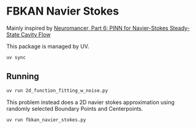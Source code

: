 # FBKAN Navier Stokes
Mainly inspired by [Neuromancer, Part 6: PINN for Navier-Stokes Steady-State Cavity Flow](https://colab.research.google.com/github/pnnl/neuromancer/blob/master/examples/PDEs/Part_6_PINN_NavierStokesCavitySteady_KAN.ipynb)

This package is managed by UV.
```bash
uv sync
```

## Running
```bash
uv run 2d_function_fitting_w_noise.py
```

This problem instead does a 2D navier stokes approximation using randomly selected 
Boundary Points and Centerpoints.
```bash
uv run fbkan_navier_stokes.py
```
